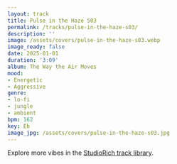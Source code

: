 ```yaml
---
layout: track
title: Pulse in the Haze S03
permalink: /tracks/pulse-in-the-haze-s03/
description: ''
image: /assets/covers/pulse-in-the-haze-s03.webp
image_ready: false
date: 2025-01-01
duration: '3:09'
album: The Way the Air Moves
mood:
- Energetic
- Aggressive
genre:
- lo-fi
- jungle
- ambient
bpm: 162
key: Eb
image_jpg: /assets/covers/pulse-in-the-haze-s03.jpg
---
```


Explore more vibes in the [StudioRich track library](/tracks/).
